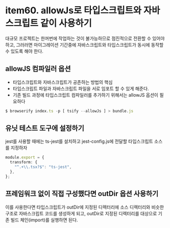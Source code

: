 # item60. allowJs로 타입스크립트와 자바스크립트 같이 사용하기

대규모 프로젝트는 한꺼번에 작업하는 것이 불가능하므로 점진적으로 전환할 수 있어야 하고, 그러러면 마이그레이션 기간중에 자바스크립트와 타입스크립트가 동시에 동작할 수 있도록 해야 한다.

## allowJS 컴파일러 옵션

- 타입스크립트와 자바스크립트가 공존하는 방법의 핵심
- 타입스크립트 파일과 자바스크립트 파일을 서로 임포트 할 수 있게 해준다.
- 기존 빌드 과정에 타입스크립트 컴파일러를 추가하기 위해서는 allowJS 옵션이 필요하다

```javascript
$ browserify index.ts -p [ tsify --allowJs ] > bundle.js
```

## 유닛 테스트 도구에 설정하기

jest를 사용할 때에는 ts-jest를 설치하고 jest-config.js에 전달할 타입스크립트 소스를 지정하자

```typescript
module.export = {
  transform: {
    "^.+\\.tsx?$": "ts-jest",
  },
};
```

## 프레임워크 없이 직접 구성했다면 outDir 옵션 사용하기

이를 사용한다면 타입스크립트가 outDir에 지정된 디렉터리에 소스 디렉터리와 비슷한 구조로 자바스크립트 코드를 생성하게 되고, outDir로 지정된 디렉터리를 대상으로 기존 빌드 체인(import)를 실행하면 된다.
